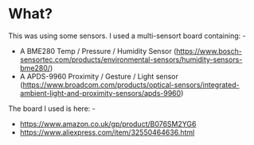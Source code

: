 # What?

This was using some sensors. I used a multi-sensort board containing: -

* A BME280 Temp / Pressure / Humidity Sensor (https://www.bosch-sensortec.com/products/environmental-sensors/humidity-sensors-bme280/)
* A APDS-9960 Proximity / Gesture / Light sensor (https://www.broadcom.com/products/optical-sensors/integrated-ambient-light-and-proximity-sensors/apds-9960)

The board I used is here: -

* https://www.amazon.co.uk/gp/product/B076SM2YG6
* https://www.aliexpress.com/item/32550464636.html
